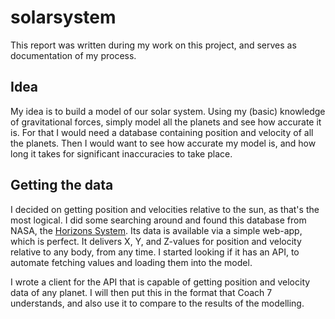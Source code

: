 # solarsystem


This report was written during my work on this project, and serves as documentation of my process.

## Idea
My idea is to build a model of our solar system. Using my (basic) knowledge of gravitational forces, simply model
all the planets and see how accurate it is. For that I would need a database
containing position and velocity of all the planets. Then I would want to see how accurate my model is,
and how long it takes for significant inaccuracies to take place.

## Getting the data
I decided on getting position and velocities relative to the sun, as that's the most logical.
I did some searching around and found this database from NASA, the [Horizons System](https://ssd.jpl.nasa.gov/horizons/).
Its data is available via a simple web-app, which is perfect. It delivers X, Y, and Z-values for position and velocity
relative to any body, from any time. I started looking if it has an API, to automate fetching values and
loading them into the model.

I wrote a client for the API that is capable of getting position and velocity data of any planet.
I will then put this in the format that Coach 7 understands, and also use it to compare to the results of the modelling.